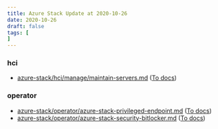 ```yaml
---
title: Azure Stack Update at 2020-10-26
date: 2020-10-26
draft: false
tags: [
]
---
```


### hci
- [azure-stack/hci/manage/maintain-servers.md](https://github.com/MicrosoftDocs/azure-stack-docs/compare/3b99bc9..b13ce65#diff-83223c8bf031f7b3e8d9a732a008bc444738b7d42fbb24d3da1ac1d678613162) ([To docs](https://docs.microsoft.com/en-us/azure-stack/hci/manage/maintain-servers?WT.mc_id=AZ-MVP-5003408))
    
### operator
- [azure-stack/operator/azure-stack-privileged-endpoint.md](https://github.com/MicrosoftDocs/azure-stack-docs/compare/3b99bc9..b13ce65#diff-73f354bcb9facf7971e70366538a80f1908e4e4fb54a924eb4f107fcb33677cb) ([To docs](https://docs.microsoft.com/en-us/azure-stack/operator/azure-stack-privileged-endpoint?WT.mc_id=AZ-MVP-5003408))
- [azure-stack/operator/azure-stack-security-bitlocker.md](https://github.com/MicrosoftDocs/azure-stack-docs/compare/3b99bc9..b13ce65#diff-2e797825be6508d6aafddd4f57fe292950dc440ecad809953ff825082fb5d84e) ([To docs](https://docs.microsoft.com/en-us/azure-stack/operator/azure-stack-security-bitlocker?WT.mc_id=AZ-MVP-5003408))
    
